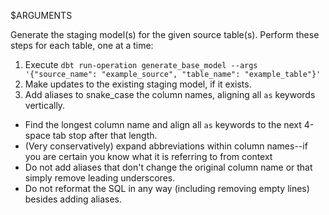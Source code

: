 $ARGUMENTS

Generate the staging model(s) for the given source table(s). Perform these steps for each table, one at a time:

1. Execute `dbt run-operation generate_base_model --args '{"source_name": "example_source", "table_name": "example_table"}'`
2. Make updates to the existing staging model, if it exists.
3. Add aliases to snake_case the column names, aligning all `as` keywords vertically.
  - Find the longest column name and align all `as` keywords to the next 4-space tab stop after that length.
  - (Very conservatively) expand abbreviations within column names--if you are certain you know what it is referring to from context
  - Do not add aliases that don't change the original column name or that simply remove leading underscores.
  - Do not reformat the SQL in any way (including removing empty lines) besides adding aliases.
